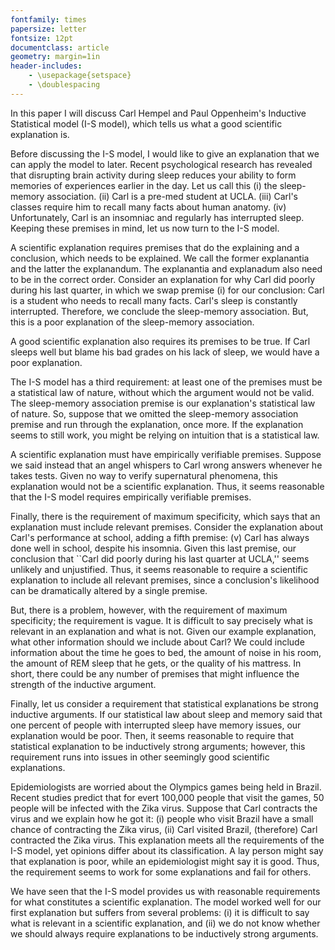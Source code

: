 ```yaml
---
fontfamily: times
papersize: letter
fontsize: 12pt
documentclass: article
geometry: margin=1in
header-includes:
    - \usepackage{setspace}
    - \doublespacing
---
```


In this paper I will discuss Carl Hempel and Paul Oppenheim's Inductive Statistical model (I-S model), which tells us what a good scientific explanation is.

Before discussing the I-S model, I would like to give an explanation that we can apply the model to later.
Recent psychological research has revealed that disrupting brain activity during sleep reduces your ability to form memories of experiences earlier in the day.
Let us call this (i) the sleep-memory association.
(ii) Carl is a pre-med student at UCLA.
(iii) Carl's classes require him to recall many facts about human anatomy.
(iv) Unfortunately, Carl is an insomniac and regularly has interrupted sleep.
Keeping these premises in mind, let us now turn to the I-S model.

A scientific explanation requires premises that do the explaining and a conclusion, which needs to be explained.
We call the former explanantia and the latter the explanandum.
The explanantia and explanadum also need to be in the correct order.
Consider an explanation for why Carl did poorly during his last quarter, in which we swap premise (i) for our conclusion:
Carl is a student who needs to recall many facts.
Carl's sleep is constantly interrupted.
Therefore, we conclude the sleep-memory association.
But, this is a poor explanation of the sleep-memory association.

A good scientific explanation also requires its premises to be true.
If Carl sleeps well but blame his bad grades on his lack of sleep, we would have a poor explanation.

The I-S model has a third requirement: at least one of the premises must be a statistical law of nature, without which the argument would not be valid.
The sleep-memory association premise is our explanation's statistical law of nature.
So, suppose that we omitted the sleep-memory association premise and run through the explanation, once more.
If the explanation seems to still work, you might be relying on intuition that is a statistical law.

A scientific explanation must have empirically verifiable premises.
Suppose we said instead that an angel whispers to Carl wrong answers whenever he takes tests.
Given no way to verify supernatural phenomena, this explanation would not be a scientific explanation.
Thus, it seems reasonable that the I-S model requires empirically verifiable premises.

Finally, there is the requirement of maximum specificity, which says that an explanation must include relevant premises.
Consider the explanation about Carl's performance at school, adding a fifth premise: (v) Carl has always done well in school, despite his insomnia.
Given this last premise, our conclusion that ``Carl did poorly during his last quarter at UCLA,'' seems unlikely and unjustified.
Thus, it seems reasonable to require a scientific explanation to include all relevant premises, since a conclusion's likelihood can be dramatically altered by a single premise.

But, there is a problem, however, with the requirement of maximum specificity; the requirement is vague.
It is difficult to say precisely what is relevant in an explanation and what is not.
Given our example explanation, what other information should we include about Carl?
We could include information about the time he goes to bed, the amount of noise in his room, the amount of REM sleep that he gets, or the quality of his mattress.
In short, there could be any number of premises that might influence the strength of the inductive argument.

Finally, let us consider a requirement that statistical explanations be strong inductive arguments.
If our statistical law about sleep and memory said that one percent of people with interrupted sleep have memory issues, our explanation would be poor.
Then, it seems reasonable to require that statistical explanation to be inductively strong arguments; however, this requirement runs into issues in other seemingly good scientific explanations.

Epidemiologists are worried about the Olympics games being held in Brazil.
Recent studies predict that for evert 100,000 people that visit the games, 50 people will be infected with the Zika virus.
Suppose that Carl contracts the virus and we explain how he got it:
(i) people who visit Brazil have a small chance of contracting the Zika virus,
(ii) Carl visited Brazil,
(therefore) Carl contracted the Zika virus.
This explanation meets all the requirements of the I-S model, yet opinions differ about its classification.
A lay person might say that explanation is poor, while an epidemiologist might say it is good.
Thus, the requirement seems to work for some explanations and fail for others.

We have seen that the I-S model provides us with reasonable requirements for what constitutes a scientific explanation.
The model worked well for our first explanation but suffers from several problems:
(i) it is difficult to say what is relevant in a scientific explanation, and
(ii) we do not know whether we should always require explanations to be inductively strong arguments.
